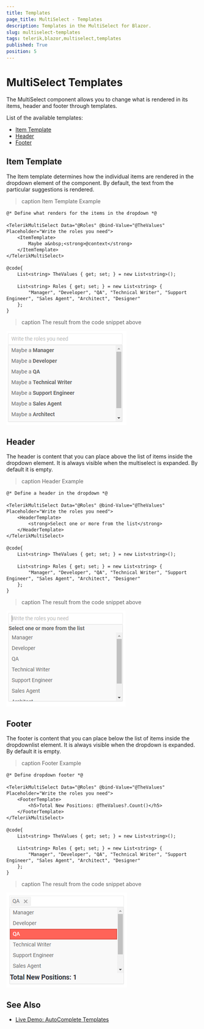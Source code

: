 ```yaml
---
title: Templates
page_title: MultiSelect - Templates
description: Templates in the MultiSelect for Blazor.
slug: multiselect-templates
tags: telerik,blazor,multiselect,templates
published: True
position: 5
---
```


# MultiSelect Templates

The MultiSelect component allows you to change what is rendered in its items, header and footer through templates.

List of the available templates:

* [Item Template](#item-template)
* [Header](#header)
* [Footer](#footer)


## Item Template

The Item template determines how the individual items are rendered in the dropdown element of the component. By default, the text from the particular suggestions is rendered.

>caption Item Template Example

````CSHTML
@* Define what renders for the items in the dropdown *@

<TelerikMultiSelect Data="@Roles" @bind-Value="@TheValues" Placeholder="Write the roles you need">
    <ItemTemplate>
        Maybe a&nbsp;<strong>@context</strong>
    </ItemTemplate>
</TelerikMultiSelect>

@code{
    List<string> TheValues { get; set; } = new List<string>();

    List<string> Roles { get; set; } = new List<string> {
        "Manager", "Developer", "QA", "Technical Writer", "Support Engineer", "Sales Agent", "Architect", "Designer"
    };
}
````

>caption The result from the code snippet above

![](images/multiselect-item-template.png)

## Header

The header is content that you can place above the list of items inside the dropdown element. It is always visible when the multiselect is expanded. By default it is empty.

>caption Header Example

````CSHTML
@* Define a header in the dropdown *@

<TelerikMultiSelect Data="@Roles" @bind-Value="@TheValues" Placeholder="Write the roles you need">
    <HeaderTemplate>
        <strong>Select one or more from the list</strong>
    </HeaderTemplate>
</TelerikMultiSelect>

@code{
    List<string> TheValues { get; set; } = new List<string>();

    List<string> Roles { get; set; } = new List<string> {
        "Manager", "Developer", "QA", "Technical Writer", "Support Engineer", "Sales Agent", "Architect", "Designer"
    };
}
````

>caption The result from the code snippet above

![](images/multiselect-header-template.png)

## Footer

The footer is content that you can place below the list of items inside the dropdownlist element. It is always visible when the dropdown is expanded. By default it is empty.

>caption Footer Example

````CSHTML
@* Define dropdown footer *@

<TelerikMultiSelect Data="@Roles" @bind-Value="@TheValues" Placeholder="Write the roles you need">
    <FooterTemplate>
        <h5>Total New Positions: @TheValues?.Count()</h5>
    </FooterTemplate>
</TelerikMultiSelect>

@code{
    List<string> TheValues { get; set; } = new List<string>();

    List<string> Roles { get; set; } = new List<string> {
        "Manager", "Developer", "QA", "Technical Writer", "Support Engineer", "Sales Agent", "Architect", "Designer"
    };
}
````

>caption The result from the code snippet above

![](images/multiselect-footer-template.png)

## See Also

  * [Live Demo: AutoComplete Templates](https://demos.telerik.com/blazor-ui/autocomplete/templates)
   
  
